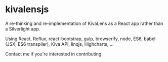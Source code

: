 # kivalensjs

A re-thinking and re-implementation of KivaLens as a React app rather than a Silverlight app.

Using React, Reflux, react-bootstrap, gulp, browserify, node, ES6, babel (JSX, ES6 transpiler), Kiva API,
linqjs, Highcharts, ...

Contact me if you're interested in contributing.